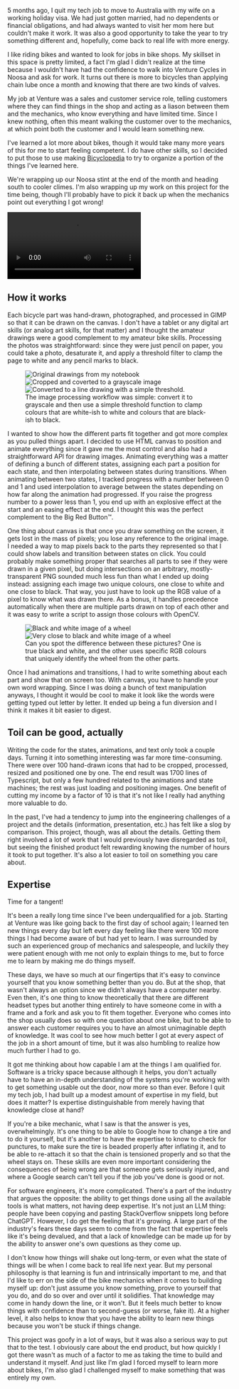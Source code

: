 5 months ago, I quit my tech job to move to Australia with my wife on a working holiday visa. We had just gotten married, had no dependents or financial obligations, and had always wanted to visit her mom here but couldn't make it work. It was also a good opportunity to take the year to try something different and, hopefully, come back to real life with more energy.

I like riding bikes and wanted to look for jobs in bike shops. My skillset in this space is pretty limited, a fact I'm glad I didn't realize at the time because I wouldn't have had the confidence to walk into Venture Cycles in Noosa and ask for work. It turns out there is more to bicycles than applying chain lube once a month and knowing that there are two kinds of valves.

My job at Venture was a sales and customer service role, telling customers where they can find things in the shop and acting as a liason between them and the mechanics, who know everything and have limited time. Since I knew nothing, often this meant walking the customer over to the mechanics, at which point both the customer and I would learn something new.

I've learned a lot more about bikes, though it would take many more years of this for me to start feeling competent. I do have other skills, so I decided to put those to use making [Bicyclopedia](https://bicyclopedia.lemoing.ca) to try to organize a portion of the things I've learned here.

We're wrapping up our Noosa stint at the end of the month and heading south to cooler climes. I'm also wrapping up my work on this project for the time being, though I'll probably have to pick it back up when the mechanics point out everything I got wrong! 

<video controls>
    <source src="/images/bicyclopedia/real.mp4" type="video/mp4">
</video>

## How it works

Each bicycle part was hand-drawn, photographed, and processed in GIMP so that it can be drawn on the canvas. I don't have a tablet or any digital art skills (or analog art skills, for that matter) and I thought the amateur drawings were a good complement to my amateur bike skills. Processing the photos was straightforward: since they were just pencil on paper, you could take a photo, desaturate it, and apply a threshold filter to clamp the page to white and any pencil marks to black.

<figure>
<div class='image-gallery'>
<img src='/images/bicyclopedia/plain_drawing.png' title='Original drawings from my notebook'></img>
<img src='/images/bicyclopedia/grayscale.png' title='Cropped and coverted to a grayscale image'></img>
<img src='/images/bicyclopedia/threshold.png' title='Converted to a line drawing with a simple threshold.'></img>
</div>
<figcaption>
The image processing workflow was simple: convert it to grayscale and then use a simple threshold function to clamp colours that are white-ish to white and colours that are black-ish to black.
</figcaption>
</figure>

I wanted to show how the different parts fit together and got more complex as you pulled things apart. I decided to use HTML canvas to position and animate everything since it gave me the most control and also had a straightforward API for drawing images. Animating everything was a matter of defining a bunch of different states, assigning each part a position for each state, and then interpolating between states during transitions. When animating between two states, I tracked progress with a number between 0 and 1 and used interpolation to average between the states depending on how far along the animation had progressed. If you raise the progress number to a power less than 1, you end up with an explosive effect at the start and an easing effect at the end. I thought this was the perfect complement to the Big Red Button™.

One thing about canvas is that once you draw something on the screen, it gets lost in the mass of pixels; you lose any reference to the original image. I needed a way to map pixels back to the parts they represented so that I could show labels and transition between states on click. You could probably make something proper that searches all parts to see if they were drawn in a given pixel, but doing intersections on an arbitrary, mostly-transparent PNG sounded much less fun than what I ended up doing instead: assigning each image two unique colours, one close to white and one close to black. That way, you just have to look up the RGB value of a pixel to know what was drawn there. As a bonus, it handles precedence automatically when there are multiple parts drawn on top of each other and it was easy to write a script to assign those colours with OpenCV.

<figure>
<div class='image-gallery'>
<img src='/images/bicyclopedia/wheel_bw.png' title='Black and white image of a wheel'></img>
<img src='/images/bicyclopedia/wheel_altered.png' title='Very close to black and white image of a wheel'></img>
</div>
<figcaption>
Can you spot the difference between these pictures? One is true black and white, and the other uses specific RGB colours that uniquely identify the wheel from the other parts.
</figcaption>
</figure>

Once I had animations and transitions, I had to write something about each part and show that on screen too. With canvas, you have to handle your own word wrapping. Since I was doing a bunch of text manipulation anyways, I thought it would be cool to make it look like the words were getting typed out letter by letter. It ended up being a fun diversion and I think it makes it bit easier to digest.

## Toil can be good, actually

Writing the code for the states, animations, and text only took a couple days. Turning it into something interesting was far more time-consuming. There were over 100 hand-drawn icons that had to be cropped, processed, resized and positioned one by one. The end result was 1700 lines of Typescript, but only a few hundred related to the animations and state machines; the rest was just loading and positioning images. One benefit of cutting my income by a factor of 10 is that it's not like I really had anything more valuable to do.

In the past, I've had a tendency to jump into the engineering challenges of a project and the details (information, presentation, etc.) has felt like a slog by comparison. This project, though, was all about the details. Getting them right involved a lot of work that I would previously have disregarded as toil, but seeing the finished product felt rewarding knowing the number of hours it took to put together. It's also a lot easier to toil on something you care about.

## Expertise

Time for a tangent!

It's been a really long time since I've been underqualified for a job. Starting at Venture was like going back to the first day of school again; I learned ten new things every day but left every day feeling like there were 100 more things I had become aware of but had yet to learn. I was surrounded by such an experienced group of mechanics and salespeople, and luckily they were patient enough with me not only to explain things to me, but to force me to learn by making me do things myself. 

These days, we have so much at our fingertips that it's easy to convince yourself that you know something better than you do. But at the shop, that wasn't always an option since we didn't always have a computer nearby. Even then, it's one thing to know theoretically that there are different headset types but another thing entirely to have someone come in with a frame and a fork and ask you to fit them together. Everyone who comes into the shop usually does so with one question about one bike, but to be able to answer each customer requires you to have an almost unimaginable depth of knowledge. It was cool to see how much better I got at every aspect of the job in a short amount of time, but it was also humbling to realize how much further I had to go.

It got me thinking about how capable I am at the things I am qualified for. Software is a tricky space because although it helps, you don't actually have to have an in-depth understanding of the systems you're working with to get something usable out the door, now more so than ever. Before I quit my tech job, I had built up a modest amount of expertise in my field, but does it matter? Is expertise distinguishable from merely having that knowledge close at hand?

If you're a bike mechanic, what I saw is that the answer is yes, overwhelmingly. It's one thing to be able to Google how to change a tire and to do it yourself, but it's another to have the expertise to know to check for punctures, to make sure the tire is beaded properly after inflating it, and to be able to re-attach it so that the chain is tensioned properly and so that the wheel stays on. These skills are even more important considering the consequences of being wrong are that someone gets seriously injured, and where a Google search can't tell you if the job you've done is good or not.

For software engineers, it's more complicated. There's a part of the industry that argues the opposite: the ability to get things done using all the available tools is what matters, not having deep expertise. It's not just an LLM thing: people have been copying and pasting StackOverflow snippets long before ChatGPT. However, I do get the feeling that it's growing. A large part of the industry's fears these days seem to come from the fact that expertise feels like it's being devalued, and that a lack of knowledge can be made up for by the ability to answer one's own questions as they come up. 

I don't know how things will shake out long-term, or even what the state of things will be when I come back to real life next year. But my personal philosophy is that learning is fun and intrinsically important to me, and that I'd like to err on the side of the bike mechanics when it comes to building myself up: don't just assume you know something, prove to yourself that you do, and do so over and over until it solidifies. That knowledge may come in handy down the line, or it won't. But it feels much better to know things with confidence than to second-guess (or worse, fake it). At a higher level, it also helps to know that you have the ability to learn new things because you won't be stuck if things change.

This project was goofy in a lot of ways, but it was also a serious way to put that to the test. I obviously care about the end product, but how quickly I got there wasn't as much of a factor to me as taking the time to build and understand it myself. And just like I'm glad I forced myself to learn more about bikes, I'm also glad I challenged myself to make something that was entirely my own.
